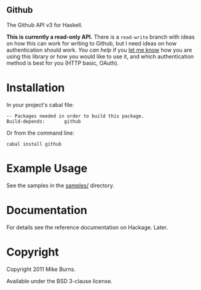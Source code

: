 Github
------

The Github API v3 for Haskell.

**This is currently a read-only API.** There is a `read-write` branch with
ideas on how this can work for writing to Github, but I need ideas on how
authentication should work. *You can help* if you [let me
know](mailto:mike@mike-burns.com) how you are using this library or how you
would like to use it, and which authentication method is best for you (HTTP
basic, OAuth).

Installation
============

In your project's cabal file:

    -- Packages needed in order to build this package.
    Build-depends:       github

Or from the command line:

    cabal install github

Example Usage
=============

See the samples in the [samples/](https://github.com/mike-burns/github/tree/master/samples) directory.

Documentation
=============

For details see the reference documentation on Hackage. Later.

Copyright
=========

Copyright 2011 Mike Burns.

Available under the BSD 3-clause license.
